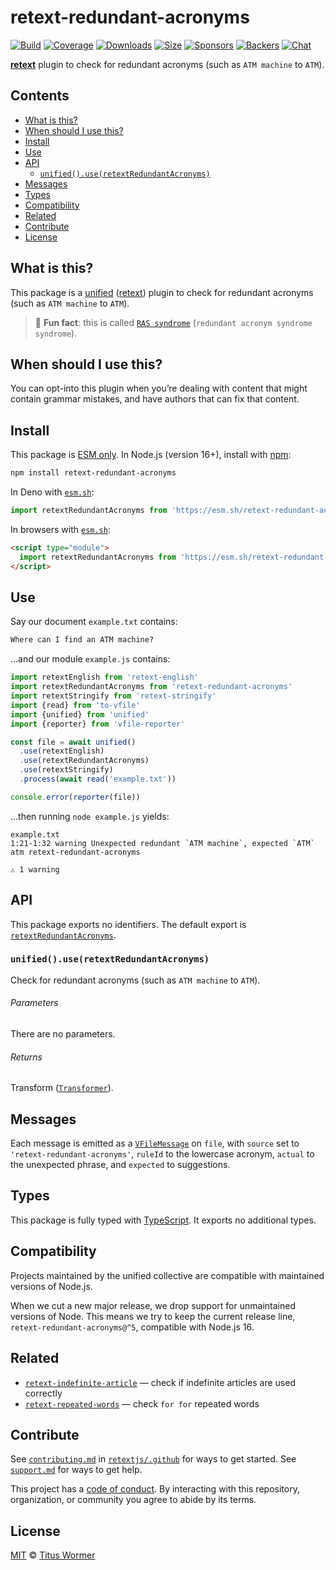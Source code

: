 # retext-redundant-acronyms

[![Build][build-badge]][build]
[![Coverage][coverage-badge]][coverage]
[![Downloads][downloads-badge]][downloads]
[![Size][size-badge]][size]
[![Sponsors][sponsors-badge]][collective]
[![Backers][backers-badge]][collective]
[![Chat][chat-badge]][chat]

**[retext][]** plugin to check for redundant acronyms (such as `ATM machine`
to `ATM`).

## Contents

*   [What is this?](#what-is-this)
*   [When should I use this?](#when-should-i-use-this)
*   [Install](#install)
*   [Use](#use)
*   [API](#api)
    *   [`unified().use(retextRedundantAcronyms)`](#unifieduseretextredundantacronyms)
*   [Messages](#messages)
*   [Types](#types)
*   [Compatibility](#compatibility)
*   [Related](#related)
*   [Contribute](#contribute)
*   [License](#license)

## What is this?

This package is a [unified][] ([retext][]) plugin to check for redundant
acronyms (such as `ATM machine` to `ATM`).

> 🙂 **Fun fact**: this is called [`RAS syndrome`][wiki-ras] (`redundant acronym
> syndrome syndrome`).

## When should I use this?

You can opt-into this plugin when you’re dealing with content that might contain
grammar mistakes, and have authors that can fix that content.

## Install

This package is [ESM only][esm].
In Node.js (version 16+), install with [npm][]:

```sh
npm install retext-redundant-acronyms
```

In Deno with [`esm.sh`][esmsh]:

```js
import retextRedundantAcronyms from 'https://esm.sh/retext-redundant-acronyms@5'
```

In browsers with [`esm.sh`][esmsh]:

```html
<script type="module">
  import retextRedundantAcronyms from 'https://esm.sh/retext-redundant-acronyms@5?bundle'
</script>
```

## Use

Say our document `example.txt` contains:

```txt
Where can I find an ATM machine?
```

…and our module `example.js` contains:

```js
import retextEnglish from 'retext-english'
import retextRedundantAcronyms from 'retext-redundant-acronyms'
import retextStringify from 'retext-stringify'
import {read} from 'to-vfile'
import {unified} from 'unified'
import {reporter} from 'vfile-reporter'

const file = await unified()
  .use(retextEnglish)
  .use(retextRedundantAcronyms)
  .use(retextStringify)
  .process(await read('example.txt'))

console.error(reporter(file))
```

…then running `node example.js` yields:

```text
example.txt
1:21-1:32 warning Unexpected redundant `ATM machine`, expected `ATM` atm retext-redundant-acronyms

⚠ 1 warning
```

## API

This package exports no identifiers.
The default export is
[`retextRedundantAcronyms`][api-retext-redundant-acronyms].

### `unified().use(retextRedundantAcronyms)`

Check for redundant acronyms (such as `ATM machine` to `ATM`).

###### Parameters

There are no parameters.

###### Returns

Transform ([`Transformer`][unified-transformer]).

## Messages

Each message is emitted as a [`VFileMessage`][vfile-message] on `file`, with
`source` set to `'retext-redundant-acronyms'`, `ruleId` to the lowercase
acronym, `actual` to the unexpected phrase, and `expected` to suggestions.

## Types

This package is fully typed with [TypeScript][].
It exports no additional types.

## Compatibility

Projects maintained by the unified collective are compatible with maintained
versions of Node.js.

When we cut a new major release, we drop support for unmaintained versions of
Node.
This means we try to keep the current release line,
`retext-redundant-acronyms@^5`, compatible with Node.js 16.

## Related

*   [`retext-indefinite-article`](https://github.com/retextjs/retext-indefinite-article)
    — check if indefinite articles are used correctly
*   [`retext-repeated-words`](https://github.com/retextjs/retext-repeated-words)
    — check `for for` repeated words

## Contribute

See [`contributing.md`][contributing] in [`retextjs/.github`][health] for ways
to get started.
See [`support.md`][support] for ways to get help.

This project has a [code of conduct][coc].
By interacting with this repository, organization, or community you agree to
abide by its terms.

## License

[MIT][license] © [Titus Wormer][author]

<!-- Definitions -->

[build-badge]: https://github.com/retextjs/retext-redundant-acronyms/workflows/main/badge.svg

[build]: https://github.com/retextjs/retext-redundant-acronyms/actions

[coverage-badge]: https://img.shields.io/codecov/c/github/retextjs/retext-redundant-acronyms.svg

[coverage]: https://codecov.io/github/retextjs/retext-redundant-acronyms

[downloads-badge]: https://img.shields.io/npm/dm/retext-redundant-acronyms.svg

[downloads]: https://www.npmjs.com/package/retext-redundant-acronyms

[size-badge]: https://img.shields.io/bundlejs/size/retext-redundant-acronyms

[size]: https://bundlejs.com/?q=retext-redundant-acronyms

[sponsors-badge]: https://opencollective.com/unified/sponsors/badge.svg

[backers-badge]: https://opencollective.com/unified/backers/badge.svg

[collective]: https://opencollective.com/unified

[chat-badge]: https://img.shields.io/badge/chat-discussions-success.svg

[chat]: https://github.com/retextjs/retext/discussions

[npm]: https://docs.npmjs.com/cli/install

[esm]: https://gist.github.com/sindresorhus/a39789f98801d908bbc7ff3ecc99d99c

[esmsh]: https://esm.sh

[typescript]: https://www.typescriptlang.org

[health]: https://github.com/retextjs/.github

[contributing]: https://github.com/retextjs/.github/blob/main/contributing.md

[support]: https://github.com/retextjs/.github/blob/main/support.md

[coc]: https://github.com/retextjs/.github/blob/main/code-of-conduct.md

[license]: license

[author]: https://wooorm.com

[wiki-ras]: https://en.wikipedia.org/wiki/RAS_syndrome

[retext]: https://github.com/retextjs/retext

[unified]: https://github.com/unifiedjs/unified

[unified-transformer]: https://github.com/unifiedjs/unified#transformer

[vfile-message]: https://github.com/vfile/vfile-message

[api-retext-redundant-acronyms]: #unifieduseretextredundantacronyms
